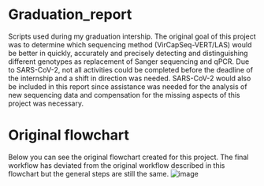 # Graduation_report
Scripts used during my graduation intership.
The original goal of this project was to determine which sequencing method (VirCapSeq-VERT/LAS) would be better in quickly, accurately and precisely detecting and distinguishing different genotypes as replacement of Sanger sequencing and qPCR. Due to SARS-CoV-2, not all activities could be completed before the deadline of the internship and a shift in direction was needed. SARS-CoV-2 would also be included in this report since assistance was needed for the analysis of new sequencing data and compensation for the missing aspects of this project was necessary.
# Original flowchart
Below you can see the original flowchart created for this project. The final workflow has deviated from the original workflow described in this flowchart but the general steps are still the same.
![image](https://user-images.githubusercontent.com/63231126/86133724-fe4f2480-bae8-11ea-9d27-f23ee5ddd899.png)
